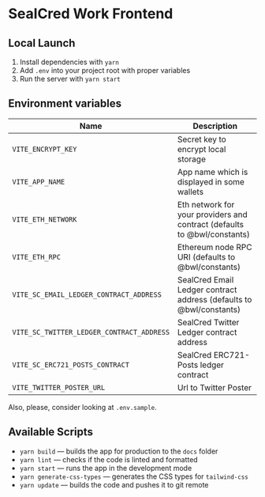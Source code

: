 # SealCred Work Frontend

## Local Launch

1. Install dependencies with `yarn`
2. Add `.env` into your project root with proper variables
3. Run the server with `yarn start`

## Environment variables

| Name                                      | Description                                                              |
| ----------------------------------------- | ------------------------------------------------------------------------ |
| `VITE_ENCRYPT_KEY`                        | Secret key to encrypt local storage                                      |
| `VITE_APP_NAME`                           | App name which is displayed in some wallets                              |
| `VITE_ETH_NETWORK`                        | Eth network for your providers and contract (defaults to @bwl/constants) |
| `VITE_ETH_RPC`                            | Ethereum node RPC URI (defaults to @bwl/constants)                       |
| `VITE_SC_EMAIL_LEDGER_CONTRACT_ADDRESS`   | SealCred Email Ledger contract address (defaults to @bwl/constants)      |
| `VITE_SC_TWITTER_LEDGER_CONTRACT_ADDRESS` | SealCred Twitter Ledger contract address                                 |
| `VITE_SC_ERC721_POSTS_CONTRACT`           | SealCred ERC721-Posts ledger contract                                    |
| `VITE_TWITTER_POSTER_URL`                 | Url to Twitter Poster                                                    |

Also, please, consider looking at `.env.sample`.

## Available Scripts

- `yarn build` — builds the app for production to the `docs` folder
- `yarn lint` — checks if the code is linted and formatted
- `yarn start` — runs the app in the development mode
- `yarn generate-css-types` — generates the CSS types for `tailwind-css`
- `yarn update` — builds the code and pushes it to git remote
